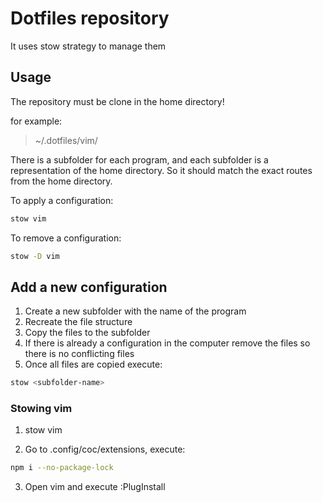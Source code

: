 # Dotfiles repository

It uses stow strategy to manage them

## Usage

The repository must be clone in the home directory!

for example:

> ~/.dotfiles/vim/

There is a subfolder for each program, and each subfolder is a representation of the home directory. So it should match the exact routes from the home directory.

To apply a configuration:

```bash
stow vim
```

To remove a configuration:

```bash
stow -D vim
```

## Add a new configuration

1. Create a new subfolder with the name of the program
2. Recreate the file structure
3. Copy the files to the subfolder
4. If there is already a configuration in the computer remove the files so there is no conflicting files
5. Once all files are copied execute:

```bash
stow <subfolder-name>
```

### Stowing vim

1. stow vim

2. Go to .config/coc/extensions, execute:

```bash
npm i --no-package-lock
```

3. Open vim and execute :PlugInstall
